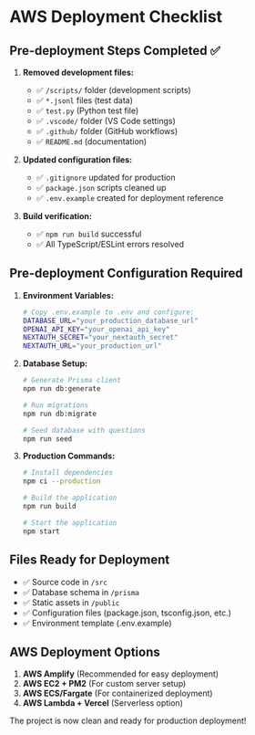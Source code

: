 # AWS Deployment Checklist

## Pre-deployment Steps Completed ✅

1. **Removed development files:**
   - ✅ `/scripts/` folder (development scripts)
   - ✅ `*.jsonl` files (test data)
   - ✅ `test.py` (Python test file)
   - ✅ `.vscode/` folder (VS Code settings)
   - ✅ `.github/` folder (GitHub workflows)
   - ✅ `README.md` (documentation)

2. **Updated configuration files:**
   - ✅ `.gitignore` updated for production
   - ✅ `package.json` scripts cleaned up
   - ✅ `.env.example` created for deployment reference

3. **Build verification:**
   - ✅ `npm run build` successful
   - ✅ All TypeScript/ESLint errors resolved

## Pre-deployment Configuration Required

1. **Environment Variables:**
   ```bash
   # Copy .env.example to .env and configure:
   DATABASE_URL="your_production_database_url"
   OPENAI_API_KEY="your_openai_api_key"
   NEXTAUTH_SECRET="your_nextauth_secret"
   NEXTAUTH_URL="your_production_url"
   ```

2. **Database Setup:**
   ```bash
   # Generate Prisma client
   npm run db:generate
   
   # Run migrations
   npm run db:migrate
   
   # Seed database with questions
   npm run seed
   ```

3. **Production Commands:**
   ```bash
   # Install dependencies
   npm ci --production
   
   # Build the application
   npm run build
   
   # Start the application
   npm start
   ```

## Files Ready for Deployment

- ✅ Source code in `/src`
- ✅ Database schema in `/prisma`
- ✅ Static assets in `/public`
- ✅ Configuration files (package.json, tsconfig.json, etc.)
- ✅ Environment template (.env.example)

## AWS Deployment Options

1. **AWS Amplify** (Recommended for easy deployment)
2. **AWS EC2 + PM2** (For custom server setup)
3. **AWS ECS/Fargate** (For containerized deployment)
4. **AWS Lambda + Vercel** (Serverless option)

The project is now clean and ready for production deployment!
